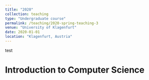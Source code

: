 ```yaml
---
title: "2020"
collection: teaching
type: "Undergraduate course"
permalink: /teaching/2020-spring-teaching-3
venue: "University of Klagenfurt"
date: 2020-01-01
location: "Klagenfurt, Austria"
---
```


test

Introduction to Computer Science
======
